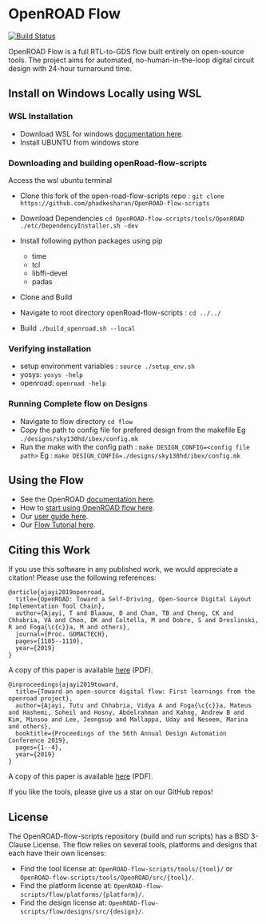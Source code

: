 # OpenROAD Flow

[![Build Status](https://jenkins.openroad.tools/buildStatus/icon?job=OpenROAD-flow-scripts-Public%2Fpublic_tests_all%2Fmaster)](https://jenkins.openroad.tools/view/Public/job/OpenROAD-flow-scripts-Public/job/public_tests_all/job/master/)

OpenROAD Flow is a full RTL-to-GDS flow built entirely on open-source tools.
The project aims for automated, no-human-in-the-loop digital circuit design
with 24-hour turnaround time.

## Install on Windows Locally using WSL

### WSL Installation 
- Download WSL for windows [documentation here](https://docs.microsoft.com/en-us/windows/wsl/install).
- Install UBUNTU from windows store

### Downloading and building openRoad-flow-scripts

Access the wsl ubuntu terminal
- Clone this fork of the open-road-flow-scripts repo :
`git clone https://github.com/phadkesharan/OpenROAD-flow-scripts`

- Download Dependencies
`cd OpenROAD-flow-scripts/tools/OpenROAD`
`./etc/DependencyInstaller.sh -dev`

- Install following python packages using pip
	- time
	- tcl
	- libffi-devel
	- padas

- Clone and Build
- Navigate to root directory openRoad-flow-scripts  : `cd ../../`
- Build `./build_openroad.sh --local`

### Verifying installation

- setup environment variables : `source ./setup_env.sh`
- yosys: `yosys -help`
- openroad: `openroad -help`


### Running Complete flow on Designs
- Navigate to flow directory `cd flow`
- Copy the path to config file for prefered design from the makefile 
	Eg `./designs/sky130hd/ibex/config.mk`
- Run the make with the config path : `make DESIGN_CONFIG=<config file path>`
	Eg : `make DESIGN_CONFIG=./designs/sky130hd/ibex/config.mk`
## Using the Flow

- See the OpenROAD [documentation here](https://openroad.readthedocs.io/en/latest/).
- How to [start using OpenROAD flow here](https://openroad.readthedocs.io/en/latest/user/GettingStarted.html).
- Our [user guide here](https://openroad.readthedocs.io/en/latest/user/UserGuide.html).
- Our [Flow Tutorial here](https://openroad.readthedocs.io/en/latest/tutorials/FlowTutorial.html).

## Citing this Work

If you use this software in any published work, we would appreciate a citation!
Please use the following references:

```
@article{ajayi2019openroad,
  title={OpenROAD: Toward a Self-Driving, Open-Source Digital Layout Implementation Tool Chain},
  author={Ajayi, T and Blaauw, D and Chan, TB and Cheng, CK and Chhabria, VA and Choo, DK and Coltella, M and Dobre, S and Dreslinski, R and Foga{\c{c}}a, M and others},
  journal={Proc. GOMACTECH},
  pages={1105--1110},
  year={2019}
}
```

A copy of this paper is available
[here](http://people.ece.umn.edu/users/sachin/conf/gomactech19.pdf) (PDF).

```
@inproceedings{ajayi2019toward,
  title={Toward an open-source digital flow: First learnings from the openroad project},
  author={Ajayi, Tutu and Chhabria, Vidya A and Foga{\c{c}}a, Mateus and Hashemi, Soheil and Hosny, Abdelrahman and Kahng, Andrew B and Kim, Minsoo and Lee, Jeongsup and Mallappa, Uday and Neseem, Marina and others},
  booktitle={Proceedings of the 56th Annual Design Automation Conference 2019},
  pages={1--4},
  year={2019}
}
```

A copy of this paper is available
[here](https://vlsicad.ucsd.edu/Publications/Conferences/371/c371.pdf) (PDF).

If you like the tools, please give us a star on our GitHub repos!

## License

The OpenROAD-flow-scripts repository (build and run scripts) has a BSD 3-Clause License.
The flow relies on several tools, platforms and designs that each have their own licenses:

- Find the tool license at: `OpenROAD-flow-scripts/tools/{tool}/` or `OpenROAD-flow-scripts/tools/OpenROAD/src/{tool}/`.
- Find the platform license at: `OpenROAD-flow-scripts/flow/platforms/{platform}/`.
- Find the design license at: `OpenROAD-flow-scripts/flow/designs/src/{design}/`.

